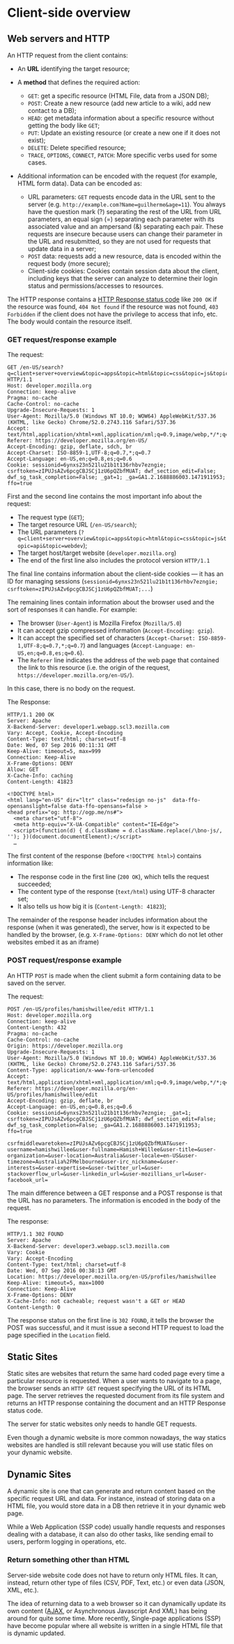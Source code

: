 <link href="./style.css"  rel="stylesheet"> </link>

# Client-side overview

## Web servers and HTTP

An HTTP request from the client contains:

- An **URL** identifying the target resource;
- A **method** that defines the required action:
  
  - `GET`: get a specific resource (HTML File, data from a JSON DB);
  - `POST`: Create a new resource (add new article to a wiki, add new contact to a DB);
  - `HEAD`: get metadata information about a specific resource without getting the body like `GET`;
  - `PUT`: Update an existing resource (or create a new one if it does not exist);
  - `DELETE`: Delete specified resource;
  - `TRACE`, `OPTIONS`, `CONNECT`, `PATCH`: More specific verbs used for some cases.
- Additional information can be encoded with the request (for example, HTML form data). Data can be encoded as:

  - URL parameters: `GET` requests encode data in the URL sent to the server (e.g. `http://example.com?Name=guilherme&age=11`). You always have the question mark (?) separating the rest of the URL from URL parameters, an equal sign (=) separating each parameter with its associated value and an ampersand (&) separating each pair. These requests are insecure because users can change their parameter in the URL and resubmitted, so they are not used for requests that update data in a server;
  - `POST` data: requests add a new resource, data is encoded within the request body (more secure);
  - Client-side cookies: Cookies contain session data about the client, including keys that the server can analyze to determine their login status and permissions/accesses to resources.

The HTTP response contains a [HTTP Response status code](https://developer.mozilla.org/en-US/docs/Web/HTTP/Status) like `200 OK` if the resource was found, `404 Not found` if the resource was not found, `403 Forbidden` if the client does not have the privilege to access that info, etc. The body would contain the resource itself.

### GET request/response example

The request:

```http
GET /en-US/search?q=client+server+overview&topic=apps&topic=html&topic=css&topic=js&topic=api&topic=webdev HTTP/1.1
Host: developer.mozilla.org
Connection: keep-alive
Pragma: no-cache
Cache-Control: no-cache
Upgrade-Insecure-Requests: 1
User-Agent: Mozilla/5.0 (Windows NT 10.0; WOW64) AppleWebKit/537.36 (KHTML, like Gecko) Chrome/52.0.2743.116 Safari/537.36
Accept: text/html,application/xhtml+xml,application/xml;q=0.9,image/webp,*/*;q=0.8
Referer: https://developer.mozilla.org/en-US/
Accept-Encoding: gzip, deflate, sdch, br
Accept-Charset: ISO-8859-1,UTF-8;q=0.7,*;q=0.7
Accept-Language: en-US,en;q=0.8,es;q=0.6
Cookie: sessionid=6ynxs23n521lu21b1t136rhbv7ezngie; csrftoken=zIPUJsAZv6pcgCBJSCj1zU6pQZbfMUAT; dwf_section_edit=False; dwf_sg_task_completion=False; _gat=1; _ga=GA1.2.1688886003.1471911953; ffo=true
```

First and the second line contains the most important info about the request:

- The request type (`GET`);
- The target resource URL (`/en-US/search`);
- The URL parameters (`?q=client+server+overview&topic=apps&topic=html&topic=css&topic=js&topic=api&topic=webdev`);
- The target host/target website (`developer.mozilla.org`)
- The end of the first line also includes the protocol version `HTTP/1.1`

The final line contains information about the client-side cookies — it has an ID for managing sessions (`sessionid=6ynxs23n521lu21b1t136rhbv7ezngie; csrftoken=zIPUJsAZv6pcgCBJSCj1zU6pQZbfMUAT;...`)

The remaining lines contain information about the browser used and the sort of responses it can handle. For example:

- The browser (`User-Agent`) is Mozilla Firefox (`Mozilla/5.0`)
- It can accept gzip compressed information (`Accept-Encoding: gzip`).
- It can accept the specified set of characters (`Accept-Charset: ISO-8859-1,UTF-8;q=0.7,*;q=0.7`) and languages (`Accept-Language: en-US,en;q=0.8,es;q=0.6`).
- The `Referer` line indicates the address of the web page that contained the link to this resource (i.e. the origin of the request, `https://developer.mozilla.org/en-US/`).

In this case, there is no body on the request.

The Response:

```http
HTTP/1.1 200 OK
Server: Apache
X-Backend-Server: developer1.webapp.scl3.mozilla.com
Vary: Accept, Cookie, Accept-Encoding
Content-Type: text/html; charset=utf-8
Date: Wed, 07 Sep 2016 00:11:31 GMT
Keep-Alive: timeout=5, max=999
Connection: Keep-Alive
X-Frame-Options: DENY
Allow: GET
X-Cache-Info: caching
Content-Length: 41823

<!DOCTYPE html>
<html lang="en-US" dir="ltr" class="redesign no-js"  data-ffo-opensanslight=false data-ffo-opensans=false >
<head prefix="og: http://ogp.me/ns#">
  <meta charset="utf-8">
  <meta http-equiv="X-UA-Compatible" content="IE=Edge">
  <script>(function(d) { d.className = d.className.replace(/\bno-js/, ''); })(document.documentElement);</script>
  …
```

The first content of the response (before `<!DOCTYPE html>`) contains information like:

- The response code in the first line (`200 OK`), which tells the request succeeded;
- The content type of the response (`text/html`) using UTF-8 character set;
- It also tells us how big it is (`Content-Length: 41823`);

The remainder of the response header includes information about the response (when it was generated), the server, how is it expected to be handled by the browser, (e.g. `X-Frame-Options: DENY` which do not let other websites embed it as an iframe)

### POST request/response example

An HTTP `POST` is made when the client submit a form containing data to be saved on the server.

The request:

```http
POST /en-US/profiles/hamishwillee/edit HTTP/1.1
Host: developer.mozilla.org
Connection: keep-alive
Content-Length: 432
Pragma: no-cache
Cache-Control: no-cache
Origin: https://developer.mozilla.org
Upgrade-Insecure-Requests: 1
User-Agent: Mozilla/5.0 (Windows NT 10.0; WOW64) AppleWebKit/537.36 (KHTML, like Gecko) Chrome/52.0.2743.116 Safari/537.36
Content-Type: application/x-www-form-urlencoded
Accept: text/html,application/xhtml+xml,application/xml;q=0.9,image/webp,*/*;q=0.8
Referer: https://developer.mozilla.org/en-US/profiles/hamishwillee/edit
Accept-Encoding: gzip, deflate, br
Accept-Language: en-US,en;q=0.8,es;q=0.6
Cookie: sessionid=6ynxs23n521lu21b1t136rhbv7ezngie; _gat=1; csrftoken=zIPUJsAZv6pcgCBJSCj1zU6pQZbfMUAT; dwf_section_edit=False; dwf_sg_task_completion=False; _ga=GA1.2.1688886003.1471911953; ffo=true

csrfmiddlewaretoken=zIPUJsAZv6pcgCBJSCj1zU6pQZbfMUAT&user-username=hamishwillee&user-fullname=Hamish+Willee&user-title=&user-organization=&user-location=Australia&user-locale=en-US&user-timezone=Australia%2FMelbourne&user-irc_nickname=&user-interests=&user-expertise=&user-twitter_url=&user-stackoverflow_url=&user-linkedin_url=&user-mozillians_url=&user-facebook_url=
```

The main difference between a GET response and a POST response is that the URL has no parameters. The information is encoded in the body of the request.

The response:

```http
HTTP/1.1 302 FOUND
Server: Apache
X-Backend-Server: developer3.webapp.scl3.mozilla.com
Vary: Cookie
Vary: Accept-Encoding
Content-Type: text/html; charset=utf-8
Date: Wed, 07 Sep 2016 00:38:13 GMT
Location: https://developer.mozilla.org/en-US/profiles/hamishwillee
Keep-Alive: timeout=5, max=1000
Connection: Keep-Alive
X-Frame-Options: DENY
X-Cache-Info: not cacheable; request wasn't a GET or HEAD
Content-Length: 0
```

The response status on the first line is `302 FOUND`, it tells the browser the POST was successful, and it must issue a second HTTP request to load the page specified in the `Location` field.

## Static Sites

Static sites are websites that return the same hard coded page every time a particular resource is requested. When a user wants to navigate to a page, the browser sends an `HTTP GET` request specifying the URL of its HTML page. The server retrieves the requested document from its file system and returns an HTTP response containing the document and an HTTP Response status code.

The server for static websites only needs to handle GET requests.

Even though a dynamic website is more common nowadays, the way statics websites are handled is still relevant because you will use static files on your dynamic website.

## Dynamic Sites

A dynamic site is one that can generate and return content based on the specific request URL and data. For instance, instead of storing data on a HTML file, you would store data in a DB then retrieve it in your dynamic web page.

While a Web Application (SSP code) usually handle requests and responses dealing with a database, it can also do other tasks, like sending email to users, perform logging in operations, etc.

### Return something other than HTML

Server-side website code does not have to return only HTML files. It can, instead, return other type of files (CSV, PDF, Text, etc.) or even data (JSON, XML, etc.).

The idea of returning data to a web browser so it can dynamically update its own content ([AJAX](https://developer.mozilla.org/en-US/docs/Glossary/AJAX), or Asynchronous Javascript And XML) has being around for quite some time. More recently, Single-page applications (SSP) have become popular where all website is written in a single HTML file that is dynamic updated.
